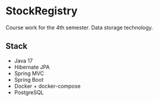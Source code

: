 # StockRegistry
Course work for the 4th semester. Data storage technology.

## Stack

* Java 17
* Hibernate JPA
* Spring MVC
* Spring Boot
* Docker + docker-compose
* PostgreSQL

